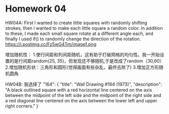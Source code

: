 # Homework 04

HW04A:
First I wanted to create little squares with randomly shifting strokes, then I wanted to make each little square a random color.
In addition to these, I made each small square rotate at a different angle each, and finally I used if() to randomly change the direction of the rotation.
https://i.postimg.cc/Fz5wG4Tm/image1.png

增加随机性：
1.使行间距和列间距随机，这有助于打破网格的均匀性。我一开始设置的是行间距random(25, 35)，但发现还不够随机,于是改成了random（30,60）
2.增加随机形状：三角形和圆形(觉得画面有些杂乱，最终去除了)
3.增加正方形随机圆角

HW04B:
我选择了    "164": {
        "title": "Wall Drawing #164 (1973)",
        "description": "A black outlined square with a red horizontal line centered on the axis between the midpoint of the left side and the midpoint of the right side and a red diagonal line centered on the axis between the lower left and upper right corners."
    }
